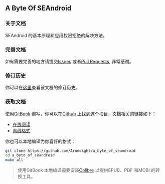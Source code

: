 ## A Byte Of SEAndroid

### 关于文档

SEAndroid 的基本原理和应用权限拒绝的解决方法。

### 完善文档

如有需要完善的地方请提交[Issues][ID_ISSUES] 或者[Pull Requests][ID_PULL_REQUESTS], 非常感谢。

### 修订历史

你可以在[这里][ID_CHANGES]查看该文档的修订历史。

### 获取文档

使用[GitBook][ID_GITBOOK] 编写，你可以在[Github][ID_REPO] 上找到这个项目，文档相关的链接如下：

+ [在线阅读][ID_ONLINE]
+ [离线格式][ID_RELEASES]

你也可以本地编译为你喜好的格式：

```bash
git clone https://github.com/Arondight/a_byte_of_seandroid
cd a_byte_of_seandroid
make all
```

> 使用GitBook 本地编译需要安装[Calibre][ID_CALIBRE] 以提供EPUB、PDF 和MOBI 的转换工具。

[ID_REPO]: https://github.com/Arondight/a_byte_of_seandroid "跳转项目地址"
[ID_DOC]: https://www.gitbook.com/book/arondight/a_byte_of_seandroid/details "跳转文档地址"
[ID_ISSUES]: https://github.com/Arondight/a_byte_of_seandroid/issues "提交Issues"
[ID_PULL_REQUESTS]: https://github.com/Arondight/a_byte_of_seandroid/pulls "查看Pull requests"
[ID_CHANGES]: https://github.com/Arondight/a_byte_of_seandroid/blob/master/Changes.md "查看修订历史"
[ID_GITBOOK]: https://github.com/GitbookIO/gitbook "跳转GitBook 项目地址"
[ID_ONLINE]: https://www.gitbook.com/book/arondight/a_byte_of_seandroid/details "在线阅读"
[ID_RELEASES]: https://github.com/Arondight/a_byte_of_seandroid/releases "获取离线格式"
[ID_CALIBRE]: https://github.com/kovidgoyal/calibre/releases "获取Calibre"

